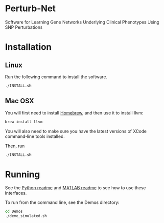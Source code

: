 # Perturb-Net
Software for Learning Gene Networks Underlying Clinical Phenotypes Using SNP Perturbations

# Installation

## Linux

Run the following command to install the software.

```bash
./INSTALL.sh
```

## Mac OSX
You will first need to install [Homebrew](https://brew.sh/), and then use it to install llvm:

```bash
brew install llvm
```

You will also need to make sure you have the latest versions of XCode command-line tools installed.

Then, run
```bash
./INSTALL.sh
```



# Running

See the [Python readme](README-Python.md) and [MATLAB readme](README-Matlab.md) to see how to use these interfaces.

To run from the command line, see the Demos directory:

```bash
cd Demos
./demo_simulated.sh
```
